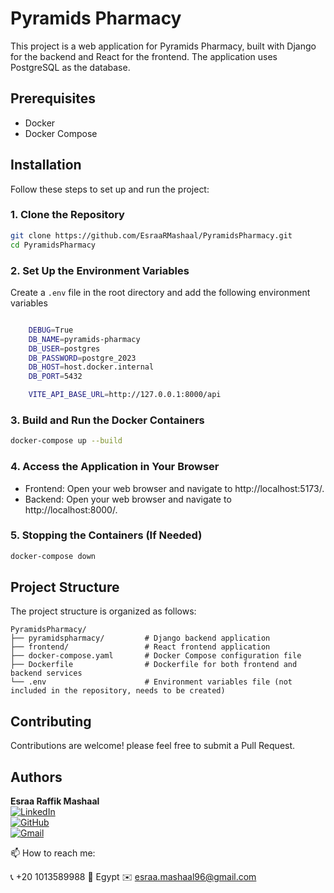 # Pyramids Pharmacy

This project is a web application for Pyramids Pharmacy, built with Django for the backend and React for the frontend. The application uses PostgreSQL as the database.

## Prerequisites

- Docker
- Docker Compose

## Installation

Follow these steps to set up and run the project:

### 1. Clone the Repository

```sh
git clone https://github.com/EsraaRMashaal/PyramidsPharmacy.git
cd PyramidsPharmacy
```

### 2. Set Up the Environment Variables

Create a `.env` file in the root directory and add the following environment variables
    
```sh   

    DEBUG=True
    DB_NAME=pyramids-pharmacy
    DB_USER=postgres
    DB_PASSWORD=postgre_2023
    DB_HOST=host.docker.internal
    DB_PORT=5432

    VITE_API_BASE_URL=http://127.0.0.1:8000/api
```

### 3. Build and Run the Docker Containers
    
```sh
docker-compose up --build
```

### 4. Access the Application in Your Browser

- Frontend: Open your web browser and navigate to http://localhost:5173/.
- Backend: Open your web browser and navigate to http://localhost:8000/.

### 5. Stopping the Containers (If Needed)

```sh
docker-compose down
```
## Project Structure

The project structure is organized as follows:

```plaintext
PyramidsPharmacy/
├── pyramidspharmacy/         # Django backend application
├── frontend/                 # React frontend application
├── docker-compose.yaml       # Docker Compose configuration file
├── Dockerfile                # Dockerfile for both frontend and backend services
└── .env                      # Environment variables file (not included in the repository, needs to be created)
```

## Contributing

Contributions are welcome! please feel free to submit a Pull Request. 

## Authors

**Esraa Raffik Mashaal**  
[![LinkedIn](https://img.shields.io/badge/-LinkedIn-blue?style=flat&logo=linkedin&logoColor=white)](https://www.linkedin.com/in/esraamashaal/)  
[![GitHub](https://img.shields.io/badge/-GitHub-black?style=flat&logo=github&logoColor=white)](https://github.com/EsraaRMashaal)  
[![Gmail](https://img.shields.io/badge/-Gmail-c14438?style=flat&logo=gmail&logoColor=white)](mailto:esraa.mashaal96@gmail.com)

📫 How to reach me:

📞 +20 1013589988  📍 Egypt  ✉️ esraa.mashaal96@gmail.com
